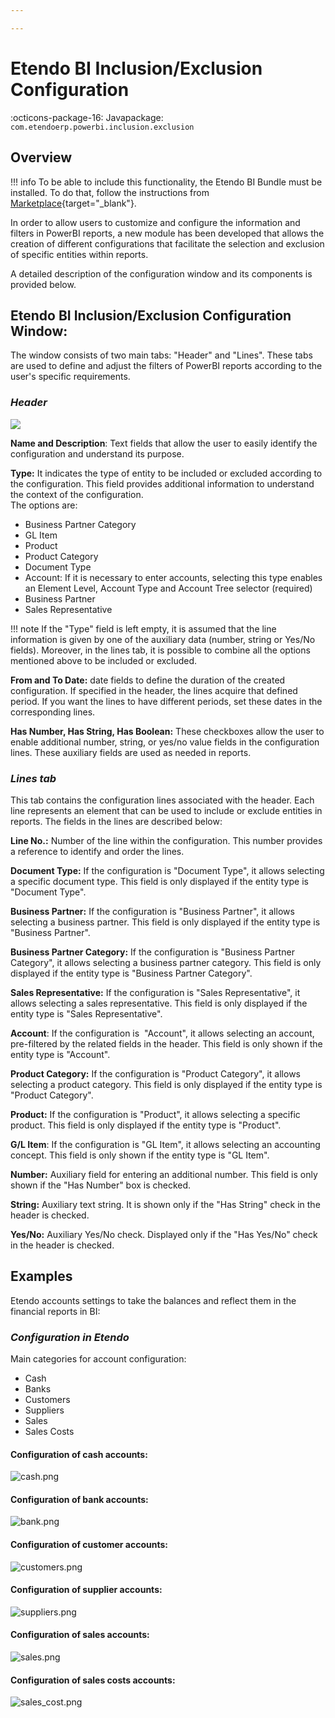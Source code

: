 ```yaml
---

---
```


# Etendo BI Inclusion/Exclusion Configuration
:octicons-package-16: Javapackage: `com.etendoerp.powerbi.inclusion.exclusion` 

## Overview

!!! info
    To be able to include this functionality, the Etendo BI Bundle must be installed. To do that, follow the instructions from [Marketplace](https://marketplace.etendo.cloud/?#/product-details?module=11372FBD87F34F80AAADBE1C9369CF83){target="_blank"}.

In order to allow users to customize and configure the information and filters in PowerBI reports, a new module has been developed that allows the creation of different configurations that facilitate the selection and exclusion of specific entities within reports.

A detailed description of the configuration window and its components is provided below.

## **Etendo BI Inclusion/Exclusion Configuration** Window:

The window consists of two main tabs: "Header" and "Lines". These tabs are used to define and adjust the filters of PowerBI reports according to the user's specific requirements.

### _Header_

![](../../../../../assets/user-guide/etendo-classic/optional-features/bundles/etendobi-extensions/inclusion-exclusion-configuration/header-bi.png)

**Name and Description**: Text fields that allow the user to easily identify the configuration and understand its purpose.

**Type:** It indicates the type of entity to be included or excluded according to the configuration. This field provides additional information to understand the context of the configuration.  
The options are:

- Business Partner Category
- GL Item
- Product
- Product Category
- Document Type
- Account: If it is necessary to enter accounts, selecting this type enables an Element Level, Account Type and Account Tree selector (required)
- Business Partner
- Sales Representative

!!! note
    If the "Type" field is left empty, it is assumed that the line information is given by one of the auxiliary data (number, string or Yes/No fields). Moreover, in the lines tab, it is possible to combine all the options mentioned above to be included or excluded.

**From and To Date:** date fields to define the duration of the created configuration. If specified in the header, the lines acquire that defined period. If you want the lines to have different periods, set these dates in the corresponding lines.

**Has Number, Has String, Has Boolean:** These checkboxes allow the user to enable additional number, string, or yes/no value fields in the configuration lines. These auxiliary fields are used as needed in reports.

### _Lines tab_

This tab contains the configuration lines associated with the header. Each line represents an element that can be used to include or exclude entities in reports. The fields in the lines are described below:

**Line No.:** Number of the line within the configuration. This number provides a reference to identify and order the lines.

**Document Type:** If the configuration is "Document Type", it allows selecting a specific document type. This field is only displayed if the entity type is "Document Type".

**Business Partner:** If the configuration is "Business Partner", it allows selecting a business partner. This field is only displayed if the entity type is "Business Partner".

**Business Partner Category:** If the configuration is "Business Partner Category", it allows selecting a business partner category. This field is only displayed if the entity type is "Business Partner Category".

**Sales Representative:** If the configuration is "Sales Representative", it allows selecting a sales representative. This field is only displayed if the entity type is "Sales Representative".

**Account**: If the configuration is  "Account", it allows selecting an account, pre-filtered by the related fields in the header. This field is only shown if the entity type is "Account".

**Product Category:** If the configuration is "Product Category", it allows selecting a product category. This field is only displayed if the entity type is "Product Category".

**Product:** If the configuration is "Product", it allows selecting a specific product. This field is only displayed if the entity type is "Product".

**G/L Item**: If the configuration is "GL Item", it allows selecting an accounting concept. This field is only shown if the entity type is "GL Item".

**Number:** Auxiliary field for entering an additional number. This field is only shown if the "Has Number" box is checked.

**String:** Auxiliary text string. It is shown only if the "Has String" check in the header is checked.

**Yes/No:** Auxiliary Yes/No check. Displayed only if the "Has Yes/No" check in the header is checked.

## **Examples**

Etendo accounts settings to take the balances and reflect them in the financial reports in BI:

### _Configuration in Etendo_

Main categories for account configuration:

- Cash
- Banks
- Customers
- Suppliers
- Sales
- Sales Costs

#### Configuration of cash accounts:

![cash.png](../../../../../assets/user-guide/etendo-classic/optional-features/bundles/etendobi-extensions/inclusion-exclusion-configuration/cashpng.png)

#### Configuration of bank accounts:

![bank.png](../../../../../assets/legacy/bank.png)

#### Configuration of customer accounts:

![customers.png](../../../../../assets/legacy/customers.png)

#### Configuration of supplier accounts:

![suppliers.png](../../../../../assets/legacy/suppliers.png)

#### Configuration of sales accounts:

![sales.png](../../../../../assets/legacy/sales.png)

#### Configuration of sales costs accounts:

![sales_cost.png](../../../../../assets/legacy/sales_cost.png)
